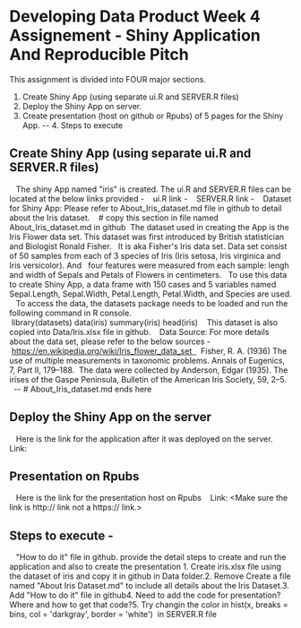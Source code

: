 # Developing Data Product Week 4 Assignement - Shiny Application And Reproducible Pitch
This assignment is divided into FOUR major sections.
1. Create Shiny App (using separate ui.R and SERVER.R files)
2. Deploy the Shiny App on server.
3. Create presentation (host on github or Rpubs) of 5 pages for the Shiny App.
 -- 4. Steps to execute

## Create Shiny App (using separate ui.R and SERVER.R files)
   The shiny App named "iris" is created. The ui.R and SERVER.R files can be located at the below links provided -
   ui.R link -
   SERVER.R link - 
   Dataset for Shiny App: Please refer to About_Iris_dataset.md file in github to detail about the Iris dataset.    # copy this section in file named About_Iris_dataset.md in github
 The dataset used in creating the App is the Iris Flower data set. This dataset was first introduced by British statistician and Biologist Ronald Fisher.   It is aka Fisher's Iris data set. Data set consist of 50 samples from each of 3 species of Iris (Iris setosa, Iris virginica and Iris versicolor). And   four features were measured from each sample: lengh and width of Sepals and Petals of Flowers in centimeters.   To use this data to create Shiny App, a data frame with 150 cases and 5 variables named Sepal.Length, Sepal.Width, Petal.Length, Petal.Width, and Species are used.
   To access the data, the datasets package needs to be loaded and run the following command in R console.
 library(datasets) data(iris) summary(iris) head(iris)
   This dataset is also copied into Data/Iris.xlsx file in github.
   Data Source: For more details about the data set, please refer to the below sources - 
 https://en.wikipedia.org/wiki/Iris_flower_data_set    Fisher, R. A. (1936) The use of multiple measurements in taxonomic problems. Annals of Eugenics, 7, Part II, 179–188.  The data were collected by Anderson, Edgar (1935). The irises of the Gaspe Peninsula, Bulletin of the American Iris Society, 59, 2–5.
  -- # About_Iris_dataset.md ends here
## Deploy the Shiny App on the server
   Here is the link for the application after it was deployed on the server.
   Link: 
## Presentation on Rpubs
   Here is the link for the presentation host on Rpubs
   Link: <Make sure the link is http:// link not a https:// link.>
## Steps to execute - 
   "How to do it" file in github. provide the detail steps to create and run the application and also to create the presentation
<To do list>1. Create iris.xlsx file using the dataset of iris and copy it in github in Data folder.2. Remove Create a file named "About Iris Dataset.md" to include all details about the Iris Dataset.3. Add "How to do it" file in github4. Need to add the code for presentation? Where and how to get that code?5. Try changin the color in hist(x, breaks = bins, col = 'darkgray', border = 'white')  in SERVER.R file
